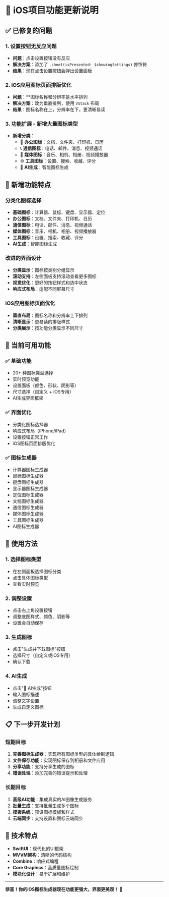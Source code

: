 # 🎉 iOS项目功能更新说明

## ✅ 已修复的问题

### 1. 设置按钮无反应问题
- **问题**：点击设置按钮没有反应
- **解决方案**：添加了 `.sheet(isPresented: $showingSettings)` 修饰符
- **结果**：现在点击设置按钮会弹出设置面板

### 2. iOS应用图标页面排版优化
- **问题**：**图标名称和分辨率是水平排列
- **解决方案**：改为垂直排列，使用 `VStack` 布局
- **结果**：图标名称在上，分辨率在下，更清晰易读

### 3. 功能扩展 - 新增大量图标类型
- **新增分类**：
  - 📄 **办公图标**：文档、文件夹、打印机、日历
  - 📞 **通信图标**：电话、邮件、消息、视频通话
  - 🎵 **媒体图标**：音乐、相机、相册、视频播放器
  - ⚙️ **工具图标**：设置、搜索、收藏、评分
  - 🎨 **AI生成**：智能图标生成

## 🎨 新增功能特点

### 分类化图标选择
- **基础图标**：计算器、鼠标、键盘、显示器、定位
- **办公图标**：文档、文件夹、打印机、日历
- **通信图标**：电话、邮件、消息、视频通话
- **媒体图标**：音乐、相机、相册、视频播放器
- **工具图标**：设置、搜索、收藏、评分
- **AI生成**：智能图标生成

### 改进的界面设计
- **分类显示**：图标按类别分组显示
- **滚动支持**：左侧面板支持滚动查看更多图标
- **视觉优化**：更好的按钮样式和选中状态
- **响应式布局**：适配不同屏幕尺寸

### iOS应用图标页面优化
- **垂直布局**：图标名称和分辨率上下排列
- **清晰显示**：更易读的排版样式
- **分类展示**：按功能分类显示不同尺寸

## 📱 当前可用功能

### ✅ 基础功能
- 20+ 种图标类型选择
- 实时预览功能
- 设置面板（颜色、形状、阴影等）
- 尺寸选择（自定义 + iOS专用）
- AI生成界面框架

### ✅ 界面优化
- 分类化图标选择器
- 响应式布局（iPhone/iPad）
- 设置按钮正常工作
- iOS图标页面排版优化

### ✅ 图标生成器
- 计算器图标生成器
- 鼠标图标生成器
- 键盘图标生成器
- 显示器图标生成器
- 定位图标生成器
- 文档图标生成器
- 通信图标生成器
- 媒体图标生成器
- 工具图标生成器
- AI图标生成器

## 🚀 使用方法

### 1. 选择图标类型
- 在左侧面板选择图标分类
- 点击具体图标类型
- 查看实时预览

### 2. 调整设置
- 点击右上角设置按钮
- 调整底图样式、颜色、阴影等
- 设置会自动保存

### 3. 生成图标
- 点击"生成并下载图标"按钮
- 选择尺寸（自定义或iOS专用）
- 确认下载

### 4. AI生成
- 点击"🎨 AI生成"按钮
- 输入图标描述
- 调整文字设置
- 生成自定义图标

## 📋 下一步开发计划

### 短期目标
1. **完善图标生成器**：实现所有图标类型的具体绘制逻辑
2. **文件保存功能**：实现图标保存到相册和文件应用
3. **分享功能**：支持分享生成的图标
4. **错误处理**：添加完善的错误提示和处理

### 长期目标
1. **高级AI功能**：集成真实的AI图像生成服务
2. **批量生成**：支持批量生成多个图标
3. **模板系统**：预设图标模板和样式
4. **云端同步**：支持设置和图标云端同步

## 🎯 技术特点

- **SwiftUI**：现代化的UI框架
- **MVVM架构**：清晰的代码结构
- **Combine**：响应式编程
- **Core Graphics**：高质量图标绘制
- **模块化设计**：易于扩展和维护

---

**恭喜！你的iOS图标生成器现在功能更强大，界面更美观！** 🎊
